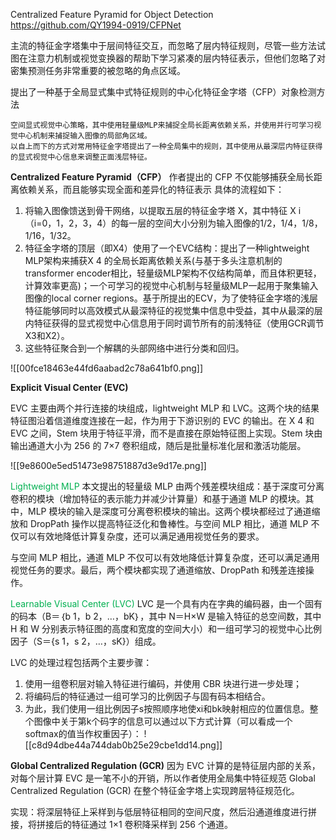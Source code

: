 Centralized Feature Pyramid for Object Detection
https://github.com/QY1994-0919/CFPNet

主流的特征金字塔集中于层间特征交互，而忽略了层内特征规则，尽管一些方法试图在注意力机制或视觉变换器的帮助下学习紧凑的层内特征表示，但他们忽略了对密集预测任务非常重要的被忽略的角点区域。

提出了一种基于全局显式集中式特征规则的中心化特征金字塔（CFP）对象检测方法

    空间显式视觉中心策略，其中使用轻量级MLP来捕捉全局长距离依赖关系，并使用并行可学习视觉中心机制来捕捉输入图像的局部角区域。
    以自上而下的方式对常用特征金字塔提出了一种全局集中的规则，其中使用从最深层内特征获得的显式视觉中心信息来调整正面浅层特征。



**Centralized Feature Pyramid（CFP）**
作者提出的 CFP 不仅能够捕获全局长距离依赖关系，而且能够实现全面和差异化的特征表示
具体的流程如下：
1. 将输入图像馈送到骨干网络，以提取五层的特征金字塔 X，其中特征 X i （i=0，1，2，3，4）的每一层的空间大小分别为输入图像的1/2，1/4，1/8，1/16，1/32。
2. 特征金字塔的顶层（即X4）使用了一个EVC结构：提出了一种lightweight MLP架构来捕获X 4 的全局长距离依赖关系(与基于多头注意机制的transformer encoder相比，轻量级MLP架构不仅结构简单，而且体积更轻，计算效率更高)；一个可学习的视觉中心机制与轻量级MLP一起用于聚集输入图像的local corner regions。基于所提出的ECV，为了使特征金字塔的浅层特征能够同时以高效模式从最深特征的视觉集中信息中受益，其中从最深的层内特征获得的显式视觉中心信息用于同时调节所有的前浅特征（使用GCR调节X3和X2）。
3. 这些特征聚合到一个解耦的头部网络中进行分类和回归。

![[00fce18463e44fd6aabad2c78a641bf0.png]]

**Explicit Visual Center (EVC)**

EVC 主要由两个并行连接的块组成，lightweight MLP 和 LVC。这两个块的结果特征图沿着信道维度连接在一起，作为用于下游识别的 EVC 的输出。在 X 4 和 EVC 之间，Stem 块用于特征平滑，而不是直接在原始特征图上实现。Stem 块由输出通道大小为 256 的 7×7 卷积组成，随后是批量标准化层和激活功能层。

![[9e8600e5ed51473e98751887d3e9d17e.png]]

<font color="#00b050">Lightweight MLP</font>
本文提出的轻量级 MLP 由两个残差模块组成：基于深度可分离卷积的模块（增加特征的表示能力并减少计算量）和基于通道 MLP 的模块。其中，MLP 模块的输入是深度可分离卷积模块的输出。这两个模块都经过了通道缩放和 DropPath 操作以提高特征泛化和鲁棒性。与空间 MLP 相比，通道 MLP 不仅可以有效地降低计算复杂度，还可以满足通用视觉任务的要求。

与空间 MLP 相比，通道 MLP 不仅可以有效地降低计算复杂度，还可以满足通用视觉任务的要求。最后，两个模块都实现了通道缩放、DropPath 和残差连接操作。

<font color="#00b050">Learnable Visual Center (LVC)</font>
LVC 是一个具有内在字典的编码器，由一个固有的码本（B＝｛b 1，b 2，…，bK｝，其中 N＝H×W 是输入特征的总空间数，其中 H 和 W 分别表示特征图的高度和宽度的空间大小）和一组可学习的视觉中心比例因子（S＝{s 1，s 2，…，sK}）组成。

LVC 的处理过程包括两个主要步骤：

1. 使用一组卷积层对输入特征进行编码，并使用 CBR 块进行进一步处理；
2. 将编码后的特征通过一组可学习的比例因子与固有码本相结合。
3. 为此，我们使用一组比例因子s按照顺序地使xi和bk映射相应的位置信息。整个图像中关于第k个码字的信息可以通过以下方式计算（可以看成一个softmax的值当作权重因子）：
![[c8d94dbe44a744dab0b25e29cbe1dd14.png]]

**Global Centralized Regulation (GCR)**
因为 EVC 计算的是特征层内部的关系，对每个层计算 EVC 是一笔不小的开销，所以作者使用全局集中特征规范 Global Centralized Regulation (GCR) 在整个特征金字塔上实现跨层特征规范化。

实现：将深层特征上采样到与低层特征相同的空间尺度，然后沿通道维度进行拼接，将拼接后的特征通过 1×1 卷积降采样到 256 个通道。
